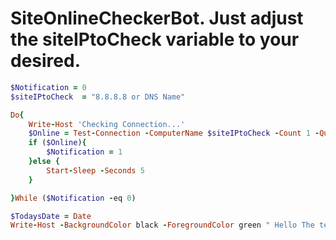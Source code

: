 # SiteOnlineCheckerBot. Just adjust the siteIPtoCheck variable to your desired.
```` Ruby
$Notification = 0
$siteIPtoCheck  = "8.8.8.8 or DNS Name"

Do{
    Write-Host 'Checking Connection...'
    $Online = Test-Connection -ComputerName $siteIPtoCheck -Count 1 -Quiet
    if ($Online){
        $Notification = 1
    }else {
        Start-Sleep -Seconds 5
    }

}While ($Notification -eq 0)

$TodaysDate = Date
Write-Host -BackgroundColor black -ForegroundColor green " Hello The test is successfully on $TodaysDate"
````

